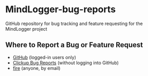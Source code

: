 # MindLogger-bug-reports
GitHub repository for bug tracking and feature requesting for the MindLogger project

## Where to Report a Bug or Feature Request

- [GitHub](https://github.com/ChildMindInstitute/MindLogger-bug-reports/issues) (logged-in users only)
- [Clickup Bug Reports](https://forms.clickup.com/p/f/2496j-3220/4K2G8204IJL6F0NNOI/bug-submission-form?Task%20name=xxxxx) (without logging into GitHub)
- [fire](mailto:wil.vanauken@childmind.org) (anyone, by email)
